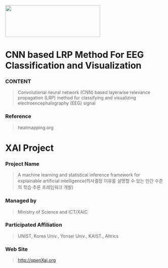 <img src="http://xai.unist.ac.kr/static/img/logos/XAIC_logo.png" width="300" height="100">

# CNN based LRP Method For EEG Classification and Visualization

### **CONTENT**
> Convolutional neural network (CNN) based layerwise relevance propagation (LRP) method for classifying and visualizing electroencephalography (EEG) signal

### **Reference**
> heatmapping.org
# XAI Project 

### **Project Name** 
> A machine learning and statistical inference framework for explainable artificial intelligence(의사결정 이유를 설명할 수 있는 인간 수준의 학습·추론 프레임워크 개발)
### **Managed by** 
> Ministry of Science and ICT/XAIC
### **Participated Affiliation** 
> UNIST, Korea Univ., Yonsei Univ., KAIST., AItrics
### **Web Site** 
> <http://openXai.org>
